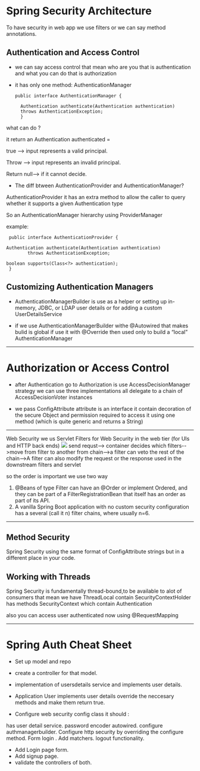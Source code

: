 # Spring Security Architecture

To have security in web app we use filters or we can say method annotations.

## Authentication and Access Control

  -  we can say access control that mean who are you that is authentication  
   and what you can do that is authorization 



- it has only one method: AuthenticationManager

      public interface AuthenticationManager {

        Authentication authenticate(Authentication authentication)
        throws AuthenticationException;
        }


what can do ?

it return an Authentication 
authenticated = 


true --> input represents a valid principal.

Throw --> input represents an invalid principal.

Return null--> if it cannot decide.

- The diff btween AuthenticationProvider and AuthenticationManager?

AuthenticationProvider
  it has an extra method to allow the caller to query whether it supports a given Authentication type

 So an AuthenticationManager hierarchy using ProviderManager

example:

     public interface AuthenticationProvider {

	Authentication authenticate(Authentication authentication)
			throws AuthenticationException;

	boolean supports(Class<?> authentication);
     }



## Customizing Authentication Managers
- AuthenticationManagerBuilder is use as a helper or setting up in-memory, JDBC, or LDAP user details or for adding a custom UserDetailsService

- if we use AuthenticationManagerBuilder  withe @Autowired that makes bulid is global if use it with @Override then  used only to build a “local” AuthenticationManager

--------------------------------

# Authorization or Access Control

- after Authentication go to Authorization is use AccessDecisionManager strategy  we can use three implementations
all delegate to a chain of AccessDecisionVoter instances

- we pass ConfigAttribute attribute is an interface it contain decoration of the secure Object and  permission required to access it using one method (which is quite generic and returns a String)

------------------------------
Web Security
we us Servlet Filters for Web Security in the web tier (for UIs and HTTP back ends)
![](https://github.com/spring-guides/top-spring-security-architecture/raw/main/images/filters.png)
send requst--> container decides which filters-->move from filter to another from chain-->a filter can veto the rest of the chain-->A filter can also modify the request or the response used in the downstream filters and servlet

so the order is important we use two way
1. @Beans of type Filter can have an @Order or implement Ordered, and they can be part of a FilterRegistrationBean that itself has an order as part of its API.
2. A vanilla Spring Boot application with no custom security configuration has a several (call it n) filter chains, where usually n=6.


------------------------------

## Method Security
 Spring Security using the same format of ConfigAttribute strings  but in a different place in your code.

## Working with Threads
Spring Security is fundamentally thread-bound,to be available to  alot of consumers 
that mean we have ThreadLocal
contain SecurityContextHolder has methods SecurityContext which contain Authentication 

also you can access  user authenticated  now using @RequestMapping

---------------------------

# Spring Auth Cheat Sheet

- Set up model and repo

- create a controller for that model.

- implementation of usersdetails service and implements user details.

- Application User implements user details
 override the neccesary methods and make them return true.

- Configure web security config class it should :

has user detail service.
password encoder autowired.
configure authmanagerbuilder.
Configure http security by overriding the configure method.
Form login .
Add matchers.
logout functionality.
- Add Login page form.
- Add signup page.
- validate the controllers of both.